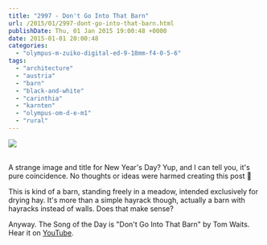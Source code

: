 ```yaml
---
title: "2997 - Don't Go Into That Barn"
url: /2015/01/2997-dont-go-into-that-barn.html
publishDate: Thu, 01 Jan 2015 19:00:48 +0000
date: 2015-01-01 20:00:48
categories: 
  - "olympus-m-zuiko-digital-ed-9-18mm-f4-0-5-6"
tags: 
  - "architecture"
  - "austria"
  - "barn"
  - "black-and-white"
  - "carinthia"
  - "karnten"
  - "olympus-om-d-e-m1"
  - "rural"
---
```

<div class="container">
<div class="center"><a target="_blank" href="https://d25zfm9zpd7gm5.cloudfront.net/1200x1200/2014/20141226_143222_lr.jpg"><img src="https://d25zfm9zpd7gm5.cloudfront.net/0600x0600/2014/20141226_143222_lr.jpg" /></a></div>
</div>
<br />

A strange image and title for New Year's Day? Yup, and I can tell you, it's pure coincidence. No thoughts or ideas were harmed creating this post 🙂

This is kind of a barn, standing freely in a meadow, intended exclusively for drying hay. It's more than a simple hayrack though, actually a barn with hayracks instead of walls. Does that make sense?

Anyway. The Song of the Day is "Don't Go Into That Barn" by Tom Waits. Hear it on <a href="https://www.youtube.com/watch?v=qRSBmalHDV0" target="_blank">YouTube</a>.
